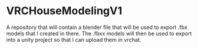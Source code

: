 # VRCHouseModelingV1
A repository that will contain a blender file that will be used to export .fbx models that I created in there. The .fbxx models will then be used to export into a unity project so that I can upload them in vrchat. 
